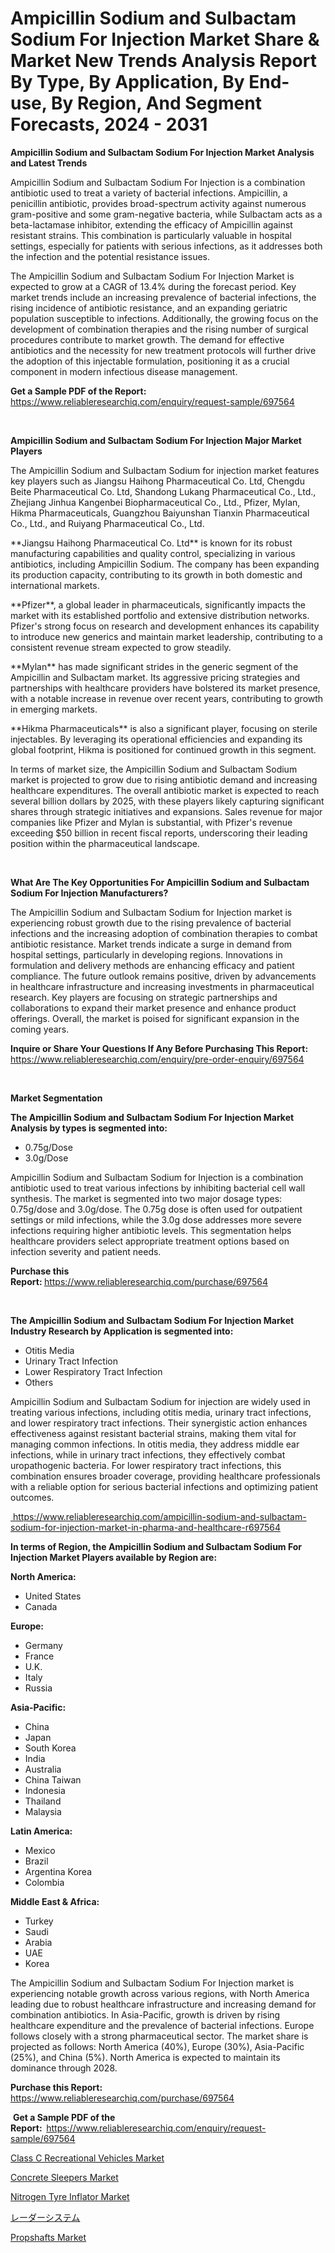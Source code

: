 <p><h1>Ampicillin Sodium and Sulbactam Sodium For Injection Market Share & Market New Trends Analysis Report By Type, By Application, By End-use, By Region, And Segment Forecasts, 2024 - 2031</h1></p><p><strong>Ampicillin Sodium and Sulbactam Sodium For Injection Market Analysis and Latest Trends</strong></p>
<p><p>Ampicillin Sodium and Sulbactam Sodium For Injection is a combination antibiotic used to treat a variety of bacterial infections. Ampicillin, a penicillin antibiotic, provides broad-spectrum activity against numerous gram-positive and some gram-negative bacteria, while Sulbactam acts as a beta-lactamase inhibitor, extending the efficacy of Ampicillin against resistant strains. This combination is particularly valuable in hospital settings, especially for patients with serious infections, as it addresses both the infection and the potential resistance issues.</p><p>The Ampicillin Sodium and Sulbactam Sodium For Injection Market is expected to grow at a CAGR of 13.4% during the forecast period. Key market trends include an increasing prevalence of bacterial infections, the rising incidence of antibiotic resistance, and an expanding geriatric population susceptible to infections. Additionally, the growing focus on the development of combination therapies and the rising number of surgical procedures contribute to market growth. The demand for effective antibiotics and the necessity for new treatment protocols will further drive the adoption of this injectable formulation, positioning it as a crucial component in modern infectious disease management.</p></p>
<p><strong>Get a Sample PDF of the Report:&nbsp;</strong> <a href="https://www.reliableresearchiq.com/enquiry/request-sample/697564?utm_campaign=101&utm_medium=2&utm_source=Github&utm_content=ia&utm_term=10122024&utm_id=ampicillin-sodium-and-sulbactam-sodium-for-injection">https://www.reliableresearchiq.com/enquiry/request-sample/697564</a></p>
<p>&nbsp;</p>
<p><strong>Ampicillin Sodium and Sulbactam Sodium For Injection Major Market Players</strong></p>
<p><p>The Ampicillin Sodium and Sulbactam Sodium for injection market features key players such as Jiangsu Haihong Pharmaceutical Co. Ltd, Chengdu Beite Pharmaceutical Co. Ltd, Shandong Lukang Pharmaceutical Co., Ltd., Zhejiang Jinhua Kangenbei Biopharmaceutical Co., Ltd., Pfizer, Mylan, Hikma Pharmaceuticals, Guangzhou Baiyunshan Tianxin Pharmaceutical Co., Ltd., and Ruiyang Pharmaceutical Co., Ltd. </p><p>**Jiangsu Haihong Pharmaceutical Co. Ltd** is known for its robust manufacturing capabilities and quality control, specializing in various antibiotics, including Ampicillin Sodium. The company has been expanding its production capacity, contributing to its growth in both domestic and international markets.</p><p>**Pfizer**, a global leader in pharmaceuticals, significantly impacts the market with its established portfolio and extensive distribution networks. Pfizer's strong focus on research and development enhances its capability to introduce new generics and maintain market leadership, contributing to a consistent revenue stream expected to grow steadily.</p><p>**Mylan** has made significant strides in the generic segment of the Ampicillin and Sulbactam market. Its aggressive pricing strategies and partnerships with healthcare providers have bolstered its market presence, with a notable increase in revenue over recent years, contributing to growth in emerging markets.</p><p>**Hikma Pharmaceuticals** is also a significant player, focusing on sterile injectables. By leveraging its operational efficiencies and expanding its global footprint, Hikma is positioned for continued growth in this segment.</p><p>In terms of market size, the Ampicillin Sodium and Sulbactam Sodium market is projected to grow due to rising antibiotic demand and increasing healthcare expenditures. The overall antibiotic market is expected to reach several billion dollars by 2025, with these players likely capturing significant shares through strategic initiatives and expansions. Sales revenue for major companies like Pfizer and Mylan is substantial, with Pfizer's revenue exceeding $50 billion in recent fiscal reports, underscoring their leading position within the pharmaceutical landscape.</p></p>
<p>&nbsp;</p>
<p><strong>What Are The Key Opportunities For Ampicillin Sodium and Sulbactam Sodium For Injection Manufacturers?</strong></p>
<p><p>The Ampicillin Sodium and Sulbactam Sodium for Injection market is experiencing robust growth due to the rising prevalence of bacterial infections and the increasing adoption of combination therapies to combat antibiotic resistance. Market trends indicate a surge in demand from hospital settings, particularly in developing regions. Innovations in formulation and delivery methods are enhancing efficacy and patient compliance. The future outlook remains positive, driven by advancements in healthcare infrastructure and increasing investments in pharmaceutical research. Key players are focusing on strategic partnerships and collaborations to expand their market presence and enhance product offerings. Overall, the market is poised for significant expansion in the coming years.</p></p>
<p><strong>Inquire or Share Your Questions If Any Before Purchasing This Report:</strong> <a href="https://www.reliableresearchiq.com/enquiry/pre-order-enquiry/697564?utm_campaign=101&utm_medium=2&utm_source=Github&utm_content=ia&utm_term=10122024&utm_id=ampicillin-sodium-and-sulbactam-sodium-for-injection">https://www.reliableresearchiq.com/enquiry/pre-order-enquiry/697564</a></p>
<p>&nbsp;</p>
<p><strong>Market Segmentation</strong></p>
<p><strong>The Ampicillin Sodium and Sulbactam Sodium For Injection Market Analysis by types is segmented into:</strong></p>
<p><ul><li>0.75g/Dose</li><li>3.0g/Dose</li></ul></p>
<p><p>Ampicillin Sodium and Sulbactam Sodium for Injection is a combination antibiotic used to treat various infections by inhibiting bacterial cell wall synthesis. The market is segmented into two major dosage types: 0.75g/dose and 3.0g/dose. The 0.75g dose is often used for outpatient settings or mild infections, while the 3.0g dose addresses more severe infections requiring higher antibiotic levels. This segmentation helps healthcare providers select appropriate treatment options based on infection severity and patient needs.</p></p>
<p><strong>Purchase this Report:&nbsp;</strong><a href="https://www.reliableresearchiq.com/purchase/697564?utm_campaign=101&utm_medium=2&utm_source=Github&utm_content=ia&utm_term=10122024&utm_id=ampicillin-sodium-and-sulbactam-sodium-for-injection">https://www.reliableresearchiq.com/purchase/697564</a></p>
<p>&nbsp;</p>
<p><strong>The Ampicillin Sodium and Sulbactam Sodium For Injection Market Industry Research by Application is segmented into:</strong></p>
<p><ul><li>Otitis Media</li><li>Urinary Tract Infection</li><li>Lower Respiratory Tract Infection</li><li>Others</li></ul></p>
<p><p>Ampicillin Sodium and Sulbactam Sodium for injection are widely used in treating various infections, including otitis media, urinary tract infections, and lower respiratory tract infections. Their synergistic action enhances effectiveness against resistant bacterial strains, making them vital for managing common infections. In otitis media, they address middle ear infections, while in urinary tract infections, they effectively combat uropathogenic bacteria. For lower respiratory tract infections, this combination ensures broader coverage, providing healthcare professionals with a reliable option for serious bacterial infections and optimizing patient outcomes.</p></p>
<p><a href="https://www.reliableresearchiq.com/ampicillin-sodium-and-sulbactam-sodium-for-injection-market-in-pharma-and-healthcare-r697564?utm_campaign=101&utm_medium=2&utm_source=Github&utm_content=ia&utm_term=10122024&utm_id=ampicillin-sodium-and-sulbactam-sodium-for-injection">&nbsp;https://www.reliableresearchiq.com/ampicillin-sodium-and-sulbactam-sodium-for-injection-market-in-pharma-and-healthcare-r697564</a></p>
<p><strong>In terms of Region, the Ampicillin Sodium and Sulbactam Sodium For Injection Market Players available by Region are:</strong></p>
<p>
    <p> <strong> North America: </strong>
        <ul>
            <li>United States</li>
            <li>Canada</li>
        </ul>
        </p> 
    <p> <strong> Europe: </strong>
        <ul>
            <li>Germany</li>
            <li>France</li>
            <li>U.K.</li>
            <li>Italy</li>
            <li>Russia</li>
        </ul>
        </p> 
    <p> <strong> Asia-Pacific: </strong>
        <ul>
            <li>China</li>
            <li>Japan</li>
            <li>South Korea</li>
            <li>India</li>
            <li>Australia</li>
            <li>China Taiwan</li>
            <li>Indonesia</li>
            <li>Thailand</li>
            <li>Malaysia</li>
        </ul>
        </p> 
    <p> <strong> Latin America: </strong>
        <ul>
            <li>Mexico</li>
            <li>Brazil</li>
            <li>Argentina Korea</li>
            <li>Colombia</li>
        </ul>
        </p> 
    <p> <strong> Middle East & Africa: </strong>
        <ul>
            <li>Turkey</li>
            <li>Saudi</li>
            <li>Arabia</li>
            <li>UAE</li>
            <li>Korea</li>
        </ul>
    </p>
    </p>
<p><p>The Ampicillin Sodium and Sulbactam Sodium For Injection market is experiencing notable growth across various regions, with North America leading due to robust healthcare infrastructure and increasing demand for combination antibiotics. In Asia-Pacific, growth is driven by rising healthcare expenditure and the prevalence of bacterial infections. Europe follows closely with a strong pharmaceutical sector. The market share is projected as follows: North America (40%), Europe (30%), Asia-Pacific (25%), and China (5%). North America is expected to maintain its dominance through 2028.</p></p>
<p><strong>Purchase this Report: </strong><a href="https://www.reliableresearchiq.com/purchase/697564?utm_campaign=101&utm_medium=2&utm_source=Github&utm_content=ia&utm_term=10122024&utm_id=ampicillin-sodium-and-sulbactam-sodium-for-injection">https://www.reliableresearchiq.com/purchase/697564</a></p>
<p>&nbsp;<strong>Get a Sample PDF of the Report:&nbsp;&nbsp;</strong><a href="https://www.reliableresearchiq.com/enquiry/request-sample/697564?utm_campaign=101&utm_medium=2&utm_source=Github&utm_content=ia&utm_term=10122024&utm_id=ampicillin-sodium-and-sulbactam-sodium-for-injection">https://www.reliableresearchiq.com/enquiry/request-sample/697564</a></p>
<p><strong></strong></p>
<p><p><a href="https://www.linkedin.com/pulse/th-score-market-0ptye?utm_campaign=101&utm_medium=2&utm_source=Github&utm_content=ia&utm_term=10122024&utm_id=ampicillin-sodium-and-sulbactam-sodium-for-injection">Class C Recreational Vehicles Market</a></p><p><a href="https://www.linkedin.com/pulse/forecasts-growth-opportunities-concrete-sleepers-8jprf?utm_campaign=101&utm_medium=2&utm_source=Github&utm_content=ia&utm_term=10122024&utm_id=ampicillin-sodium-and-sulbactam-sodium-for-injection">Concrete Sleepers Market</a></p><p><a href="https://www.linkedin.com/pulse/nitrogen-tyre-inflator-market-analysis-major-challenges-sales-zzvaf?utm_campaign=101&utm_medium=2&utm_source=Github&utm_content=ia&utm_term=10122024&utm_id=ampicillin-sodium-and-sulbactam-sodium-for-injection">Nitrogen Tyre Inflator Market</a></p><p><a href="https://github.com/lababdou/Market-Research-Report-List-6/blob/main/132817427382.md?utm_campaign=101&utm_medium=2&utm_source=Github&utm_content=ia&utm_term=10122024&utm_id=ampicillin-sodium-and-sulbactam-sodium-for-injection">レーダーシステム</a></p><p><a href="https://www.linkedin.com/pulse/propshafts-market-analysis-trends-share-sales-size-growth-iappf?utm_campaign=101&utm_medium=2&utm_source=Github&utm_content=ia&utm_term=10122024&utm_id=ampicillin-sodium-and-sulbactam-sodium-for-injection">Propshafts Market</a></p></p>